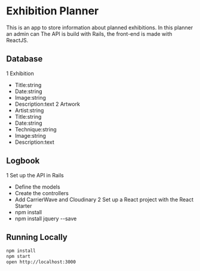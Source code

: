 # Exhibition Planner
This is an app to store information about planned exhibitions. In this planner an admin can The API is build with Rails, the front-end is made with ReactJS.


## Database
1 Exhibition
  * Title:string
  * Date:string
  * Image:string
  * Description:text
2 Artwork
  * Artist:string
  * Title:string
  * Date:string
  * Technique:string
  * Image:string
  * Description:text
  <!-- * Later on I need to include audio -->


## Logbook
1 Set up the API in Rails
  * Define the models
  * Create the controllers
  * Add CarrierWave and Cloudinary
2 Set up a React project with the React Starter
  * npm install
  * npm install jquery --save



## Running Locally

```bash
npm install
npm start
open http://localhost:3000
```
